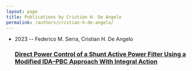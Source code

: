 ```yaml
---
layout: page
title: Publications by Cristian H. De Angelo
permalink: /authors/cristian-h-de-angelo/
---
```


<ul class="post-list">
<li><span class='post-meta'>2023 -- Federico M. Serra, Cristian H. De Angelo</span><h3><a class='post-link' href='../../direct-power-control-of-a-shunt-active-power-filter-using-a-modified-ida-pbc-approach-with-integral-action'>Direct Power Control of a Shunt Active Power Filter Using a Modified IDA–PBC Approach With Integral Action</a></h3></li>

</ul>
